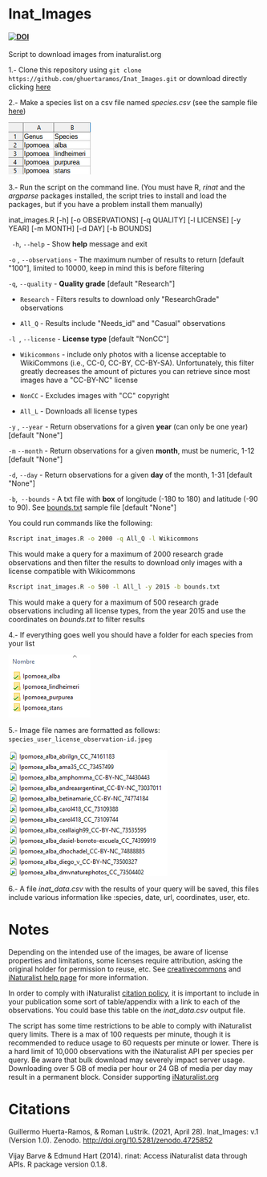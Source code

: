 # Inat_Images

#### [![DOI](https://zenodo.org/badge/DOI/10.5281/zenodo.4733367.svg)](https://doi.org/10.5281/zenodo.4733367) 

Script to download images from inaturalist.org

1.- Clone this repository using `git clone https://github.com/ghuertaramos/Inat_Images.git` or download directly clicking [here](https://github.com/ghuertaramos/Inat_Images/archive/refs/heads/master.zip)

2.- Make a species list on a csv file named *species.csv* (see the sample file [here](./species.csv))

![](./samples/list.png)

3.- Run the script on the command line. (You must have R, *rinat* and the *argparse* packages installed, the script tries to install and load the packages,  but if you have a problem install them manually) 

inat_images.R [-h] [-o OBSERVATIONS] [-q QUALITY] [-l LICENSE] [-y YEAR] [-m MONTH] [-d DAY] [-b BOUNDS]

` -h`, `--help` - Show **help** message and exit

`-o` , `--observations` - The maximum number of results to return [default "100"], limited to 10000, keep in mind this is before filtering

` -q `, `--quality`  - **Quality grade** [default "Research"]

- `Research` - Filters results to download only "ResearchGrade" observations

- `All_Q`      -  Results include "Needs_id" and "Casual"  observations

`-l `, `--license`  - **License type** [default "NonCC"]

- `Wikicommons` - include only photos with a license acceptable to WikiCommons  (i.e., CC-0, CC-BY, CC-BY-SA). Unfortunately, this filter greatly decreases the amount of pictures you can retrieve since most images have a "CC-BY-NC" license

- `NonCC` - Excludes images with "CC" copyright

- `All_L`  - Downloads all license types

`-y` , `--year`  - Return observations for a given **year** (can only be one year) [default "None"]

`-m`  `--month` - Return observations for a given **month**, must be numeric, 1-12 [default "None"]

` -d `, `--day`   - Return observations for a given **day** of the month, 1-31 [default "None"]

` -b `,` --bounds`  - A txt file with **box** of longitude (-180 to 180) and latitude (-90 to 90). See [bounds.txt](./bounds.txt) sample file [default "None"]

You could run commands like the following:


```bash
Rscript inat_images.R -o 2000 -q All_Q -l Wikicommons
```

This would make a query for a maximum of 2000 research grade observations and then filter the results to download only images with a license compatible with Wikicommons

```bash
Rscript inat_images.R -o 500 -l All_l -y 2015 -b bounds.txt
```

This would make a query for a maximum of 500 research grade observations including all license types, from the year 2015 and use the coordinates on *bounds.txt* to filter results 

4.- If everything goes well you should have a folder for each species from your list

![](./samples/folders.png)

5.- Image file names are formatted as follows: `species_user_license_observation-id.jpeg`

![](./samples/images.png)

6.- A file *inat_data.csv* with the results of your query will be saved, this files include various information like :species, date, url, coordinates, user, etc.

# Notes


Depending on the intended use of the images, be aware of license properties and limitations, some licenses require attribution, asking the original holder for permission to reuse, etc. See [creativecommons]( https://creativecommons.org/licenses/?lang=en) and [iNaturalist help page](https://www.inaturalist.org/pages/help)  for more information.

In order to comply with iNaturalist [citation policy](https://www.inaturalist.org/pages/help#cite), it is important to include in your publication some sort of table/appendix with a link to each of the  observations. You could base this table on the *inat_data.csv* output file.

The script has some time restrictions to be able to comply with iNaturalist query limits. There is a  max of 100 requests per minute,  though it is recommended to reduce usage to 60 requests per minute or lower. There is a hard limit of 10,000 observations with the iNaturalist API per species per query.  Be aware that bulk download may severely impact server usage.  Downloading over 5 GB of media per hour or 24 GB of media per day may  result in a permanent block. Consider supporting [iNaturalist.org](https://www.inaturalist.org/donate?utm_medium=web&utm_source=iNaturalist)


# Citations

Guillermo Huerta-Ramos, & Roman Luštrik.  (2021, April 28). Inat_Images: v.1 (Version 1.0). Zenodo.  http://doi.org/10.5281/zenodo.4725852

Vijay Barve & Edmund Hart (2014). rinat: Access iNaturalist data through APIs. R package version 0.1.8.
